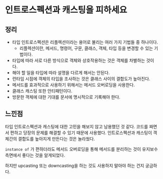 # 인트로스펙션과 캐스팅을 피하세요

## 정리

- 타입 인트로스펙션은 리플렉션이라는 용어로 불리는 여러 가지 기법들 중 하나이다.
  - 리플렉션이란, 메서드, 명령어, 구문, 클래스, 객체, 타입 등을 변경할 수 있는 기법이다.
- 타입에 따라 서로 다른 방식으로 객체와 상호작용하는 것은 객체를 차별하는 것이다.
- 해야 할 일을 타입에 따라 설명을 다르게 해서는 안된다.
- 런타임 시점에 객체의 타입을 조사하는 것은 클래스 사이의 결합도가 높아진다.
- 메서드를 효과적으로 사용하기 위해서는 메서드 오버로딩을 사용한다.
- 클래스 캐스팅 또한 안티패턴이다.
- 방문한 객체에 대한 기대를 문서에 명시적으로 기록해야 한다.

## 느낀점

타입 인트로스펙션과 캐스팅에 대한 고민을 해보지 않고 남용했던 것 같다. 코드를 짜면서 편하고 당장의 문제를 해결할 수 있기 때문에 사용했다. 인트로스펙션과 캐스팅이 객체간의 결합도를 높아지게 만든다는 것은 놀라웠다. 

`instance of` 가 편하더라도 메서드 오버로딩을 통해 메서드를 분리하는 것이 유지보수 측면에서 좋다는 것을 알게되었다.

하지만 upcasting 또는 downcasting을 하는 것도 사용하지 말아야 하는 건지 궁금하다.